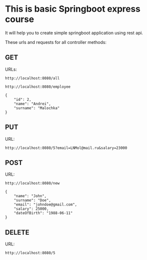 # This is basic Springboot express course

  It will help you to create simple springboot application using rest api.
  
  These urls and requests for all controller methods:

## GET

URLs:

    http://localhost:8080/all

    http://localhost:8080/employee

```
{
    "id": 2,
    "name": "Andrei",
    "surname": "Malochka"
}
```
## PUT

URL:

    http://localhost:8080/5?email=LNMol@mail.ru&salary=23000

## POST

URL:

    http://localhost:8080/new

```
{
    "name": "John",
    "surname": "Doe",
    "email": "johndoe@gmail.com",
    "salary": 25000,
    "dateOfBirth": "1988-06-11"
}
```
## DELETE

URL:

    http://localhost:8080/5
